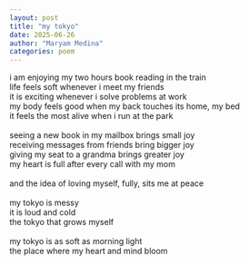 ```yaml
---
layout: post
title: "my tokyo"
date: 2025-06-26
author: "Maryam Medina"
categories: poem
---
```


i am enjoying my two hours book reading in the train<br>
life feels soft whenever i meet my friends<br>
it is exciting whenever i solve problems at work<br>
my body feels good when my back touches its home, my bed<br>
it feels the most alive when i run at the park<br>
<br>
seeing a new book in my mailbox brings small joy<br>
receiving messages from friends bring bigger joy<br>
giving my seat to a grandma brings greater joy<br>
my heart is full after every call with my mom<br>
<br>
and the idea of loving myself, fully, sits me at peace<br>
<br>
my tokyo is messy<br>
it is loud and cold<br>
the tokyo that grows myself<br>
<br>
my tokyo is as soft as morning light<br>
the place where my heart and mind bloom<br>